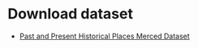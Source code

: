 
# Download dataset
- [Past and Present Historical Places Merced Dataset](https://drive.google.com/drive/folders/1a1zOns6DGPm_dWWJnEnxX0slyK_vEvRZ?usp=sharing)

